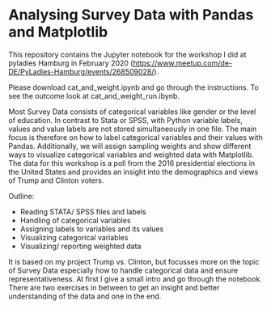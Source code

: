 # Analysing Survey Data with Pandas and Matplotlib

This repository contains the Jupyter notebook for the workshop I did at pyladies Hamburg in February 2020 (https://www.meetup.com/de-DE/PyLadies-Hamburg/events/268509028/).

Please download cat_and_weight.ipynb and go through the instructions. To see the outcome look at cat_and_weight_run.ibynb.

Most Survey Data consists of categorical variables like gender or the level of education. In contrast to Stata or SPSS, with Python variable labels, values and value labels are not stored simultaneously in one file. The main focus is therefore on how to label categorical variables and their values with Pandas. Additionally, we will assign sampling weights and show different ways to visualize categorical variables and weighted data with Matplotlib.
The data for this workshop is a poll from the 2016 presidential elections in the United States and provides an insight into the demographics and views of Trump and Clinton voters.

Outline:
- Reading STATA/ SPSS files and labels
- Handling of categorical variables
- Assigning labels to variables and its values
- Visualizing categorical variables
- Visualizing/ reporting weighted data

It is based on my project Trump vs. Clinton, but focusses more on the topic of Survey Data especially how to handle categorical data and ensure representativeness. At first I give a small intro and go through the notebook. There are two exercises in between to get an insight and better understanding of the data and one in the end.
